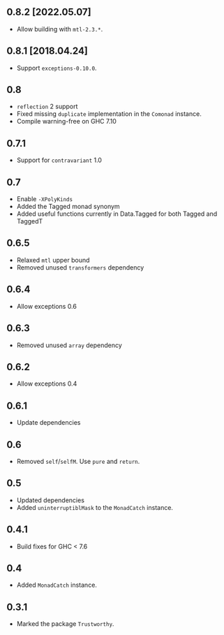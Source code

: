 0.8.2 [2022.05.07]
------------------
* Allow building with `mtl-2.3.*`.

0.8.1 [2018.04.24]
------------------
* Support `exceptions-0.10.0`.

0.8
---
* `reflection` 2 support
* Fixed missing `duplicate` implementation in the `Comonad` instance.
* Compile warning-free on GHC 7.10

0.7.1
-----
* Support for `contravariant` 1.0

0.7
---
* Enable `-XPolyKinds`
* Added the Tagged monad synonym
* Added useful functions currently in Data.Tagged for both Tagged and TaggedT

0.6.5
---
* Relaxed `mtl` upper bound
* Removed unused `transformers` dependency

0.6.4
---
* Allow exceptions 0.6

0.6.3
---
* Removed unused `array` dependency

0.6.2
---
* Allow exceptions 0.4

0.6.1
---
* Update dependencies

0.6
---
* Removed `self`/`selfM`. Use `pure` and `return`.

0.5
---
* Updated dependencies
* Added `uninterruptiblMask` to the `MonadCatch` instance.

0.4.1
---
* Build fixes for GHC < 7.6

0.4
---
* Added `MonadCatch` instance.

0.3.1
-----
* Marked the package `Trustworthy`.

